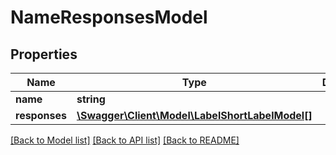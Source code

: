 # NameResponsesModel

## Properties
Name | Type | Description | Notes
------------ | ------------- | ------------- | -------------
**name** | **string** |  | [optional] 
**responses** | [**\Swagger\Client\Model\LabelShortLabelModel[]**](LabelShortLabelModel.md) |  | [optional] 

[[Back to Model list]](../README.md#documentation-for-models) [[Back to API list]](../README.md#documentation-for-api-endpoints) [[Back to README]](../README.md)


